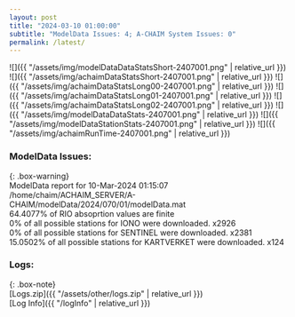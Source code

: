 ```yaml
---
layout: post
title: "2024-03-10 01:00:00"
subtitle: "ModelData Issues: 4; A-CHAIM System Issues: 0"
permalink: /latest/
---
```


![]({{ "/assets/img/modelDataDataStatsShort-2407001.png" | relative_url }})
![]({{ "/assets/img/achaimDataStatsShort-2407001.png" | relative_url }})
![]({{ "/assets/img/achaimDataStatsLong00-2407001.png" | relative_url }})
![]({{ "/assets/img/achaimDataStatsLong01-2407001.png" | relative_url }})
![]({{ "/assets/img/achaimDataStatsLong02-2407001.png" | relative_url }})
![]({{ "/assets/img/modelDataDataStats-2407001.png" | relative_url }})
![]({{ "/assets/img/modelDataStationStats-2407001.png" | relative_url }})
![]({{ "/assets/img/achaimRunTime-2407001.png" | relative_url }})


### ModelData Issues:  
  
{: .box-warning}  
 ModelData report for 10-Mar-2024 01:15:07   
 /home/chaim/ACHAIM_SERVER/A-CHAIM/modelData/2024/070/01/modelData.mat   
 64.4077% of RIO absoprtion values are finite   
 0% of all possible stations for IONO were downloaded. x2926   
 0% of all possible stations for SENTINEL were downloaded. x2381   
 15.0502% of all possible stations for KARTVERKET were downloaded. x124   
  


### Logs:  
  
{: .box-note}  
[Logs.zip]({{ "/assets/other/logs.zip" | relative_url }})  
[Log Info]({{ "/logInfo" | relative_url }})  
